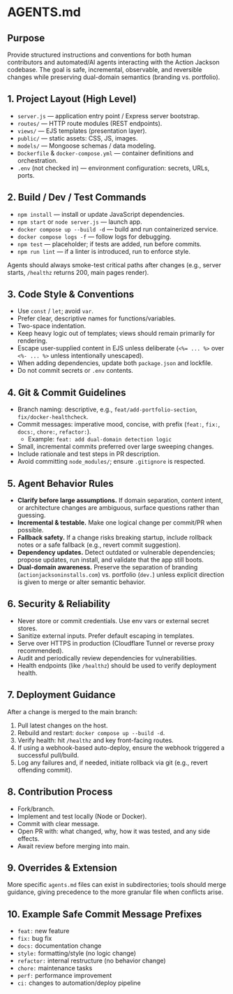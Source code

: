 # AGENTS.md

## Purpose

Provide structured instructions and conventions for both human contributors and automated/AI agents interacting with the Action Jackson codebase. The goal is safe, incremental, observable, and reversible changes while preserving dual-domain semantics (branding vs. portfolio).

## 1. Project Layout (High Level)

- `server.js` — application entry point / Express server bootstrap.  
- `routes/` — HTTP route modules (REST endpoints).  
- `views/` — EJS templates (presentation layer).  
- `public/` — static assets: CSS, JS, images.  
- `models/` — Mongoose schemas / data modeling.  
- `Dockerfile` & `docker-compose.yml` — container definitions and orchestration.  
- `.env` (not checked in) — environment configuration: secrets, URLs, ports.

## 2. Build / Dev / Test Commands

- `npm install` — install or update JavaScript dependencies.  
- `npm start` or `node server.js` — launch app.  
- `docker compose up --build -d` — build and run containerized service.  
- `docker compose logs -f` — follow logs for debugging.  
- `npm test` — placeholder; if tests are added, run before commits.  
- `npm run lint` — if a linter is introduced, run to enforce style.

Agents should always smoke-test critical paths after changes (e.g., server starts, `/healthz` returns 200, main pages render).

## 3. Code Style & Conventions

- Use `const` / `let`; avoid `var`.  
- Prefer clear, descriptive names for functions/variables.  
- Two-space indentation.  
- Keep heavy logic out of templates; views should remain primarily for rendering.  
- Escape user-supplied content in EJS unless deliberate (`<%= ... %>` over `<%- ... %>` unless intentionally unescaped).  
- When adding dependencies, update both `package.json` and lockfile.  
- Do not commit secrets or `.env` contents.

## 4. Git & Commit Guidelines

- Branch naming: descriptive, e.g., `feat/add-portfolio-section`, `fix/docker-healthcheck`.  
- Commit messages: imperative mood, concise, with prefix (`feat:`, `fix:`, `docs:`, `chore:`, `refactor:`).  
  - Example: `feat: add dual-domain detection logic`  
- Small, incremental commits preferred over large sweeping changes.  
- Include rationale and test steps in PR description.  
- Avoid committing `node_modules/`; ensure `.gitignore` is respected.

## 5. Agent Behavior Rules

- **Clarify before large assumptions.** If domain separation, content intent, or architecture changes are ambiguous, surface questions rather than guessing.  
- **Incremental & testable.** Make one logical change per commit/PR when possible.  
- **Fallback safety.** If a change risks breaking startup, include rollback notes or a safe fallback (e.g., revert commit suggestion).  
- **Dependency updates.** Detect outdated or vulnerable dependencies; propose updates, run install, and validate that the app still boots.  
- **Dual-domain awareness.** Preserve the separation of branding (`actionjacksoninstalls.com`) vs. portfolio (`dev.`) unless explicit direction is given to merge or alter semantic behavior.

## 6. Security & Reliability

- Never store or commit credentials. Use env vars or external secret stores.  
- Sanitize external inputs. Prefer default escaping in templates.  
- Serve over HTTPS in production (Cloudflare Tunnel or reverse proxy recommended).  
- Audit and periodically review dependencies for vulnerabilities.  
- Health endpoints (like `/healthz`) should be used to verify deployment health.

## 7. Deployment Guidance

After a change is merged to the main branch:

1. Pull latest changes on the host.  
2. Rebuild and restart: `docker compose up --build -d`.  
3. Verify health: hit `/healthz` and key front-facing routes.  
4. If using a webhook-based auto-deploy, ensure the webhook triggered a successful pull/build.  
5. Log any failures and, if needed, initiate rollback via git (e.g., revert offending commit).

## 8. Contribution Process

- Fork/branch.  
- Implement and test locally (Node or Docker).  
- Commit with clear message.  
- Open PR with: what changed, why, how it was tested, and any side effects.  
- Await review before merging into main.

## 9. Overrides & Extension

More specific `agents.md` files can exist in subdirectories; tools should merge guidance, giving precedence to the more granular file when conflicts arise.

## 10. Example Safe Commit Message Prefixes

- `feat:` new feature  
- `fix:` bug fix  
- `docs:` documentation change  
- `style:` formatting/style (no logic change)  
- `refactor:` internal restructure (no behavior change)  
- `chore:` maintenance tasks  
- `perf:` performance improvement  
- `ci:` changes to automation/deploy pipeline